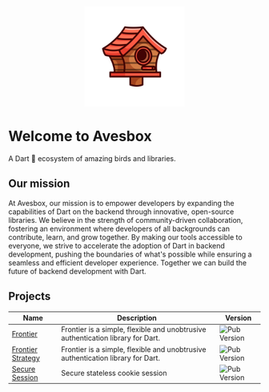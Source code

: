 <p align="center"><img src="AvesBox-02.png" width="200" height="200"></p>

# Welcome to Avesbox

A Dart 🎯 ecosystem of amazing birds and libraries.

## Our mission

At Avesbox, our mission is to empower developers by expanding the capabilities of Dart on the backend through innovative, open-source libraries. We believe in the strength of community-driven collaboration, fostering an environment where developers of all backgrounds can contribute, learn, and grow together. By making our tools accessible to everyone, we strive to accelerate the adoption of Dart in backend development, pushing the boundaries of what's possible while ensuring a seamless and efficient developer experience. Together we can build the future of backend development with Dart.

## Projects

| Name | Description | Version |
| ------------ | ------------------------------------------------ | ----------------- |
| [Frontier](https://github.com/avesbox/frontier) | Frontier is a simple, flexible and unobtrusive authentication library for Dart. | ![Pub Version](https://img.shields.io/pub/v/frontier) |
| [Frontier Strategy](https://github.com/avesbox/frontier) | Frontier is a simple, flexible and unobtrusive authentication library for Dart. | ![Pub Version](https://img.shields.io/pub/v/frontier) |
| [Secure Session](https://github.com/avesbox/secure_session) | Secure stateless cookie session  | ![Pub Version](https://img.shields.io/pub/v/secure_session) |
